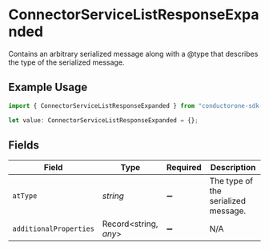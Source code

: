 # ConnectorServiceListResponseExpanded

Contains an arbitrary serialized message along with a @type that describes the type of the serialized message.

## Example Usage

```typescript
import { ConnectorServiceListResponseExpanded } from "conductorone-sdk-typescript/sdk/models/shared";

let value: ConnectorServiceListResponseExpanded = {};
```

## Fields

| Field                               | Type                                | Required                            | Description                         |
| ----------------------------------- | ----------------------------------- | ----------------------------------- | ----------------------------------- |
| `atType`                            | *string*                            | :heavy_minus_sign:                  | The type of the serialized message. |
| `additionalProperties`              | Record<string, *any*>               | :heavy_minus_sign:                  | N/A                                 |